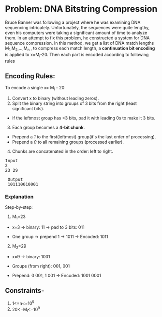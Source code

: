 
#  Problem: DNA Bitstring Compression 

Bruce Banner was following a project where he was examining DNA sequencing intricately. Unfortunately, the sequences were quite lengthy, even his computers were taking a significant amount of time to analyze them. In an attempt to fix this problem, he constructed a system for DNA sequence compression. In this method, we get a list of DNA match lengths M<sub>1</sub>,M<sub>2</sub>,...,M<sub>n</sub> , to compress each match length, a **continuation bit encoding** is applied to x=M<sub>i</sub>-20. Then each part is encoded according to following rules

## Encoding Rules:

To encode a single x= M<sub>i</sub> - 20
1. Convert x to binary (without leading zeros).
2. Split the binary string into groups of 3 bits from the right (least significant bits). 
 * If the leftmost group has <3 bits, pad it with leading 0s to make it 3 bits.
3. Each group becomes a **4-bit chunk**.
 * Prepend a *1* to the first(leftmost) group(it's the last order of processing).
  * Prepend a *0* to all remaining groups (processed earlier).
4. Chunks are concatenated in the order: left to right.

<pre>Input
2
23 29 </pre>

 <pre> Output
 101110010001
</pre>

### Explanation 
Step-by-step:

1. M<sub>1</sub>=23
 *  x=3 → binary: 11 → pad to 3 bits: 011

 * One group → prepend 1 → 1011
    → Encoded: 1011

2. M<sub>2</sub>=29
 * x=9 → binary: 1001

 * Groups (from right): 001, 001

 * Prepend: 0 001, 1 001
   → Encoded: 1001 0001

## Constraints-
1. 1<=n<=10<sup>5</sup>
2. 20<=M<sub>i</sub><=10<sup>9</sup>
